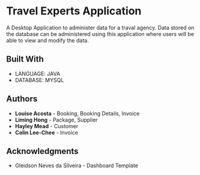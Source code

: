 # Travel Experts Application

A Desktop Application to administer data for a traval agency. Data stored on the database can be administered using this application where users will be able to view and modify the data.


## Built With

* LANGUAGE: JAVA
* DATABASE: MYSQL

## Authors

* **Louise Acosta** - Booking, Booking Details, Invoice
* **Liming Hong** - Package, Supplier
* **Hayley Mead** - Customer
* **Colin Lee-Chee** - Invoice


## Acknowledgments

* Gleidson Neves da Silveira - Dashboard Template

